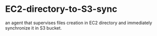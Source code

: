 # EC2-directory-to-S3-sync
an agent that supervises files creation in EC2 directory and immediately synchronize it in S3 bucket.
